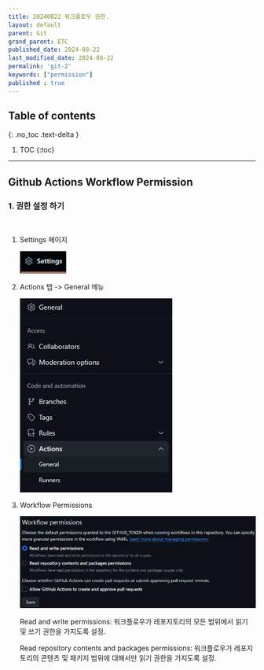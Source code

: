 ```yaml
---
title: 20240822 워크플로우 권한.
layout: default
parent: Git
grand_parent: ETC
published_date: 2024-08-22
last_modified_date: 2024-08-22
permalink: 'git-2'
keywords: ["permission"]
published : true
---
```

## Table of contents
{: .no_toc .text-delta }

1. TOC
{:toc}
---

<!-- 글의 제목은 ##
    나머지 큰 제목은 ###
    이후 나머지는 4개이상 -->

## Github Actions Workflow Permission

### 1. 권한 설정 하기
<br>

1. Settings 페이지

    ![docs](/assets/images/git-2.1.png)<br>

2. Actions 탭 -> General 메뉴

    ![docs](/assets/images/git-2.2.png)<br>

3. Workflow Permissions

    ![docs](/assets/images/git-2.3.png)<br>

    Read and write permissions: 워크플로우가 레포지토리의 모든 범위에서 읽기 및 쓰기 권한을 가지도록 설정.<br>
    
    Read repository contents and packages permissions: 워크플로우가 레포지토리의 콘텐츠 및 패키지 범위에 대해서만 읽기 권한을 가지도록 설정.